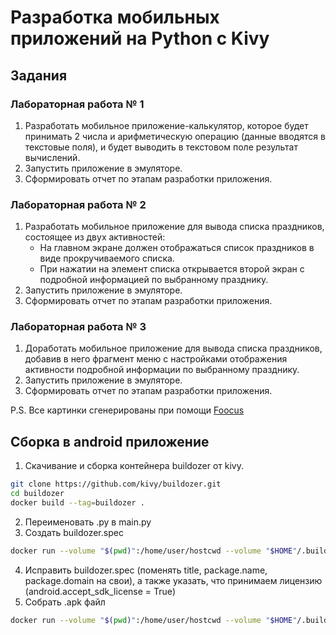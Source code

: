 # Разработка мобильных приложений на Python с Kivy

## Задания

### Лабораторная работа № 1
1. Разработать мобильное приложение-калькулятор, которое будет принимать 2 числа и арифметическую операцию (данные вводятся в текстовые поля), и будет выводить в текстовом поле результат вычислений.
2. Запустить приложение в эмуляторе.
3. Сформировать отчет по этапам разработки приложения.

### Лабораторная работа № 2
1. Разработать мобильное приложение для вывода списка праздников, состоящее из двух активностей:
    - На главном экране должен отображаться список праздников в виде прокручиваемого списка.
    - При нажатии на элемент списка открывается второй экран с подробной информацией по выбранному празднику.
2. Запустить приложение в эмуляторе.
3. Сформировать отчет по этапам разработки приложения.

### Лабораторная работа № 3
1. Доработать мобильное приложение для вывода списка праздников, добавив в него фрагмент меню с настройками отображения активности подробной информации по выбранному празднику.
2. Запустить приложение в эмуляторе.
3. Сформировать отчет по этапам разработки приложения.


P.S. Все картинки сгенерированы при помощи [Foocus](https://github.com/lllyasviel/Fooocus)

## Сборка в android приложение
1. Скачивание и сборка контейнера buildozer от kivy.
```bash
git clone https://github.com/kivy/buildozer.git 
cd buildozer
docker build --tag=buildozer .
```
2. Переименовать .py в main.py
3. Создать buildozer.spec
```bash
docker run --volume "$(pwd)":/home/user/hostcwd --volume "$HOME"/.buildozer:/home/user/.buildozer  buildozer init
```
4. Исправить buildozer.spec (поменять title, package.name, package.domain на свои), а также указать, что принимаем лицензию (android.accept_sdk_license = True)
5. Собрать .apk файл
```bash
docker run --volume "$(pwd)":/home/user/hostcwd --volume "$HOME"/.buildozer:/home/user/.buildozer  buildozer android debug
```
